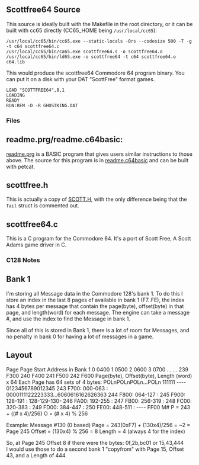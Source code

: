 ## Scottfree64 Source

This source is ideally built with the Makefile in the root directory, or it can be built with cc65 directly (CC65_HOME being `/usr/local/cc65`):  
```
/usr/local/cc65/bin/cc65.exe --static-locals -Ors --codesize 500 -T -g -t c64 scottfree64.c
/usr/local/cc65/bin/ca65.exe scottfree64.s -o scottfree64.o
/usr/local/cc65/bin/ld65.exe -o scottfree64 -t c64 scottfree64.o c64.lib
```

This would produce the scottfree64 Commodore 64 program binary.  You can put it on a disk with your DAT "ScottFree" format games.

```
LOAD "SCOTTFREE64",8,1
LOADING
READY
RUN:REM -D -R GHOSTKING.DAT
```

### Files
## readme.prg/readme.c64basic:  
[readme.prg](readme.prg) is a BASIC program that gives users similar instructions to those above. The source for this program is in [readme.c64basic](readme.c64basic) and can be built with petcat.

## scottfree.h  
This is actually a copy of [SCOTT.H](http://ifarchive.org/if-archive/scott-adams/interpreters/scottfree/scott.zip), with the only difference being that the `Tail` struct is commented out.

## scottfree64.c  
This is a C program for the Commodore 64. It's a port of Scott Free, A Scott Adams game driver in C.

### C128 Notes

## Bank 1
I'm storing all Message data in the Commodore 128's bank 1. To do this I store an index in the last 8 pages of available in bank 1 (F7..FE), the index has 4 bytes per message that contain the page(byte), offset(byte) in that page, and length(word) for each message. The engine can take a message #, and use the index to find the Message in bank 1.  

Since all of this is stored in Bank 1, there is a lot of room for Messages, and no penalty in bank 0 for having a lot of messages in a game.  

## Layout
Page Page Start Address in Bank 1
0    0400
1    0500
2    0600
3    0700
 ... ...
239  F300
240  F400
241  F500
242  F600
     Page(byte), Offset(byte), Length (word) x 64 
     Each Page has 64 sets of 4 bytes: POLnPOLnPOLn...POLn
                               111111
     ----            0123456789012345
243  F700: 000-063 : 0000111122223333...6060616162626363
244  F800: 064-127 :
245  F900: 128-191 : 128-129-130-
246  FA00: 192-255 :
247  FB00: 256-319 :
248  FC00: 320-383 :
249  FD00: 384-447 :
250  FE00: 448-511 :
     ----
     FF00 
M#
P = 243 + ((# x 4)/256)
O = (# x 4) % 256

Example:
Message #130 (0 based)
Page = 243(0xF7) + (130x4)/256 = ~2 = Page 245
Offset = (130x4) % 256 = 8
Length = 4 (always 4 for the index)

So, at Page 245 Offset 8 if there were the bytes: 0f,2b,bc01  or  15,43,444  
I would use those to do a second bank 1 "copyfrom" with Page 15, Offset 43, and a Length of 444




